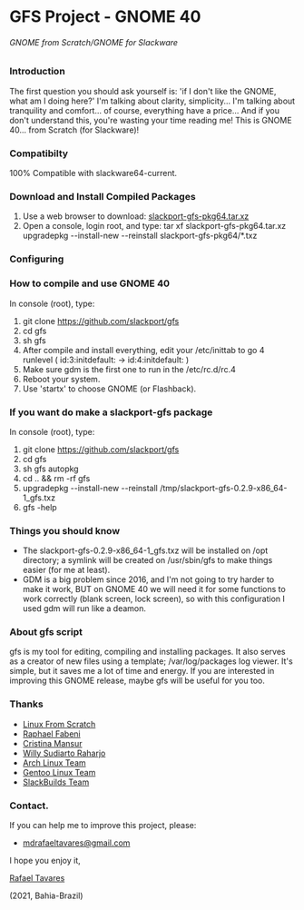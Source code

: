 # GFS Project - GNOME 40
###### GNOME from Scratch/GNOME for Slackware

### Introduction

The first question you should ask yourself is: 'if I don't like the GNOME, what am I doing here?'
I'm talking about clarity, simplicity... I'm talking about tranquility and comfort... of course, everything have a price...
And if you don't understand this, you're wasting your time reading me!
This is GNOME 40... from Scratch (for Slackware)!

### Compatibilty
 
100% Compatible with slackware64-current.

### Download and Install Compiled Packages
1. Use a web browser to download:
[slackport-gfs-pkg64.tar.xz](https://drive.google.com/u/1/uc?id=15-VyFtpMbp8Xl36YKjzGtgIydOrzFJkw&export=download)
2. Open a console, login root, and type:
    tar xf slackport-gfs-pkg64.tar.xz
    upgradepkg --install-new --reinstall slackport-gfs-pkg64/*.txz

### Configuring


### How to compile and use GNOME 40
 In console (root), type:
 1. git clone https://github.com/slackport/gfs
 2. cd gfs
 3. sh gfs
 4. After compile and install everything, edit your /etc/inittab to go 4 runlevel ( id:3:initdefault: -> id:4:initdefault: )
 5. Make sure gdm is the first one to run in the /etc/rc.d/rc.4 
 6. Reboot your system.
 7. Use 'startx' to choose GNOME (or Flashback).

### If you want do make a slackport-gfs package
 In console (root), type:
 1. git clone https://github.com/slackport/gfs
 2. cd gfs
 3. sh gfs autopkg
 3. cd .. && rm -rf gfs
 5. upgradepkg --install-new --reinstall /tmp/slackport-gfs-0.2.9-x86_64-1_gfs.txz
 6. gfs -help

### Things you should know
- The slackport-gfs-0.2.9-x86_64-1_gfs.txz will be installed on /opt directory;
a symlink will be created on /usr/sbin/gfs to make things easier (for me at least).
- GDM is a big problem since 2016, and I'm not going to try harder to make it work, BUT
on GNOME 40 we will need it for some functions to work correctly (blank screen, lock screen), so
with this configuration I used gdm will run like a deamon.

### About gfs script
gfs is my tool for editing, compiling and installing packages. 
It also serves as a creator of new files using a template; /var/log/packages log viewer. 
It's simple, but it saves me a lot of time and energy. 
If you are interested in improving this GNOME release, maybe gfs will be useful for you too.

### Thanks
- [Linux From Scratch](http://www.linuxfromscratch.org/)
- [Raphael Fabeni](https://github.com/raphaelfabeni)
- [Cristina Mansur](mailto:cristinatmansur@gmail.com)
- [Willy Sudiarto Raharjo](https://github.com/willysr)
- [Arch Linux Team](https://www.archlinux.org/)
- [Gentoo Linux Team](https://www.gentoo.org/)
- [SlackBuilds Team](https://slackbuilds.org/)

### Contact.
 If you can help me to improve this project, please:
  - mdrafaeltavares@gmail.com

I hope you enjoy it,

[Rafael Tavares](https://instagram.com/rafaeltlacerda)

(2021, Bahia-Brazil)
